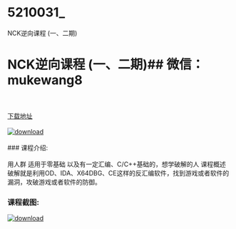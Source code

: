 # 5210031_
NCK逆向课程 (一、二期)
# NCK逆向课程 (一、二期)## 微信：mukewang8
<br/></br>[下载地址](http://www.36tz.cn/article/5210031 "下载地址")
<br/></br>[![download](http://36tz.cn/muke_img/2020_01_1-65-300x172.png "下载地址")](http://www.36tz.cn/article/5210031 "下载地址")
<br/></br>### 课程介绍:<br/></br>用人群
适用于零基础 以及有一定汇编、C/C++基础的，想学破解的人
课程概述
破解就是利用OD、IDA、X64DBG、CE这样的反汇编软件，找到游戏或者软件的漏洞，攻破游戏或者软件的防御。

### 课程截图:
[![download](http://36tz.cn/muke_img/2020_01_11-64.png "下载地址")](http://www.36tz.cn/article/5210031 "下载地址")
